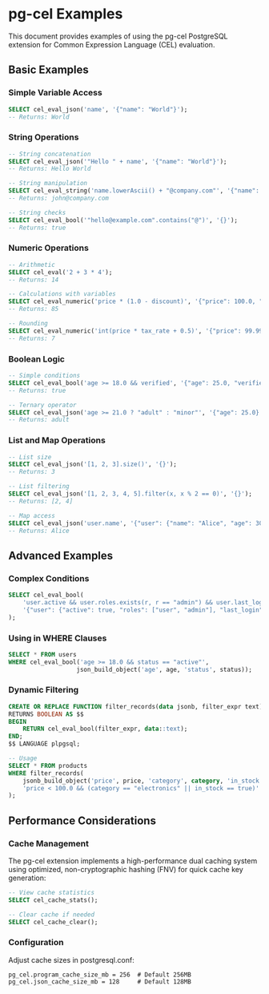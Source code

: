 # pg-cel Examples

This document provides examples of using the pg-cel PostgreSQL extension for Common Expression Language (CEL) evaluation.

## Basic Examples

### Simple Variable Access

```sql
SELECT cel_eval_json('name', '{"name": "World"}');
-- Returns: World
```

### String Operations

```sql
-- String concatenation
SELECT cel_eval_json('"Hello " + name', '{"name": "World"}');
-- Returns: Hello World

-- String manipulation
SELECT cel_eval_string('name.lowerAscii() + "@company.com"', '{"name": "JOHN"}');
-- Returns: john@company.com

-- String checks
SELECT cel_eval_bool('"hello@example.com".contains("@")', '{}');
-- Returns: true
```

### Numeric Operations

```sql
-- Arithmetic
SELECT cel_eval('2 + 3 * 4');
-- Returns: 14

-- Calculations with variables
SELECT cel_eval_numeric('price * (1.0 - discount)', '{"price": 100.0, "discount": 0.15}');
-- Returns: 85

-- Rounding
SELECT cel_eval_numeric('int(price * tax_rate + 0.5)', '{"price": 99.99, "tax_rate": 0.075}');
-- Returns: 7
```

### Boolean Logic

```sql
-- Simple conditions
SELECT cel_eval_bool('age >= 18.0 && verified', '{"age": 25.0, "verified": true}');
-- Returns: true

-- Ternary operator
SELECT cel_eval_json('age >= 21.0 ? "adult" : "minor"', '{"age": 25.0}');
-- Returns: adult
```

### List and Map Operations

```sql
-- List size
SELECT cel_eval_json('[1, 2, 3].size()', '{}');
-- Returns: 3

-- List filtering
SELECT cel_eval_json('[1, 2, 3, 4, 5].filter(x, x % 2 == 0)', '{}');
-- Returns: [2, 4]

-- Map access
SELECT cel_eval_json('user.name', '{"user": {"name": "Alice", "age": 30}}');
-- Returns: Alice
```

## Advanced Examples

### Complex Conditions

```sql
SELECT cel_eval_bool(
    'user.active && user.roles.exists(r, r == "admin") && user.last_login > timestamp("2024-01-01T00:00:00Z")',
    '{"user": {"active": true, "roles": ["user", "admin"], "last_login": "2024-07-01T10:00:00Z"}}'
);
```

### Using in WHERE Clauses

```sql
SELECT * FROM users
WHERE cel_eval_bool('age >= 18.0 && status == "active"', 
                   json_build_object('age', age, 'status', status));
```

### Dynamic Filtering

```sql
CREATE OR REPLACE FUNCTION filter_records(data jsonb, filter_expr text) 
RETURNS BOOLEAN AS $$
BEGIN
    RETURN cel_eval_bool(filter_expr, data::text);
END;
$$ LANGUAGE plpgsql;

-- Usage
SELECT * FROM products 
WHERE filter_records(
    jsonb_build_object('price', price, 'category', category, 'in_stock', in_stock),
    'price < 100.0 && (category == "electronics" || in_stock == true)'
);
```

## Performance Considerations

### Cache Management

The pg-cel extension implements a high-performance dual caching system using optimized, non-cryptographic hashing (FNV) for quick cache key generation:

```sql
-- View cache statistics
SELECT cel_cache_stats();

-- Clear cache if needed
SELECT cel_cache_clear();
```

### Configuration

Adjust cache sizes in postgresql.conf:

```
pg_cel.program_cache_size_mb = 256  # Default 256MB
pg_cel.json_cache_size_mb = 128     # Default 128MB
```


